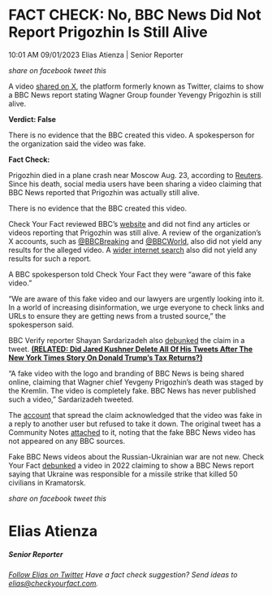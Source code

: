 FACT CHECK: No, BBC News Did Not Report Prigozhin Is Still Alive
================================================================

10:01 AM 09/01/2023 Elias Atienza | Senior Reporter

_share on facebook_ _tweet this_

 

A video [shared on X](https://twitter.com/AlertChannel/status/1696623683316359351), the platform formerly known as Twitter, claims to show a BBC News report stating Wagner Group founder Yevengy Prigozhin is still alive.

 

**Verdict: False**

There is no evidence that the BBC created this video. A spokesperson for the organization said the video was fake.

**Fact Check:**

 

Prigozhin died in a plane crash near Moscow Aug. 23, according to [Reuters](https://www.reuters.com/world/europe/kremlin-says-prigozhin-plane-crash-may-have-been-caused-deliberately-2023-08-30/). Since his death, social media users have been sharing a video claiming that BBC News reported that Prigozhin was actually still alive.

There is no evidence that the BBC created this video.

Check Your Fact reviewed BBC’s [website](https://www.bbc.co.uk/search?q=prigozhin&d=NEWS_GNL) and did not find any articles or videos reporting that Prigozhin was still alive. A review of the organization’s X accounts, such as [@BBCBreaking](https://twitter.com/BBCBreaking) and [@BBCWorld](https://twitter.com/BBCWorld), also did not yield any results for the alleged video. A [wider internet search](https://www.google.com/search?q=bbc+news+prigozhin+still+alive&oq=bbc+news+prigozhin+still+alive&aqs=chrome..69i57j69i61.3569j0j4&sourceid=chrome&ie=UTF-8) also did not yield any results for such a report.

 

A BBC spokesperson told Check Your Fact they were “aware of this fake video.”

“We are aware of this fake video and our lawyers are urgently looking into it. In a world of increasing disinformation, we urge everyone to check links and URLs to ensure they are getting news from a trusted source,” the spokesperson said.

BBC Verify reporter Shayan Sardarizadeh also [debunked](https://twitter.com/Shayan86/status/1696625204552671413) the claim in a tweet. **[(RELATED: Did Jared Kushner Delete All Of His Tweets After The New York Times Story On Donald Trump’s Tax Returns?)](https://checkyourfact.com/2020/09/28/fact-check-jared-kushner-delete-tweets-nyt-trump-tax-returns/)**

  
“A fake video with the logo and branding of BBC News is being shared online, claiming that Wagner chief Yevgeny Prigozhin’s death was staged by the Kremlin. The video is completely fake. BBC News has never published such a video,” Sardarizadeh tweeted.

The [account](https://twitter.com/GeromanAT/status/1696625959389028605) that spread the claim acknowledged that the video was fake in a reply to another user but refused to take it down. The original tweet has a Community Notes [attached](https://twitter.com/i/birdwatch/n/1696549578424697002) to it, noting that the fake BBC News video has not appeared on any BBC sources.

Fake BBC News videos about the Russian-Ukrainian war are not new. Check Your Fact [debunked](https://checkyourfact.com/2022/04/13/fact-check-bbc-news-report-kramatorsk-attack/) a video in 2022 claiming to show a BBC News report saying that Ukraine was responsible for a missile strike that killed 50 civilians in Kramatorsk.

_share on facebook_ _tweet this_

Elias Atienza
=============

##### Senior Reporter

_[Follow Elias on Twitter](https://twitter.com/AtienzaElias)_ _Have a fact check suggestion? Send ideas to [elias@checkyourfact.com](elias@checkyourfact.com)._